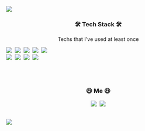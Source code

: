 <img src="https://capsule-render.vercel.app/api?type=waving&color=timeAuto&height=300&section=header&text=ParkDong&fontSize=90" />




<h3 align="center">🛠 Tech Stack 🛠</h3>

<p align="center"> Techs that I've used at least once </p>

<p>
  <img src="https://img.shields.io/badge/CSharp-00599C?style=flat-square&logo=CSharp&logoColor=white"/></a>&nbsp 
  <img src="https://img.shields.io/badge/Python-3766AB?style=flat-square&logo=Python&logoColor=white"/></a>&nbsp  
  <img src="https://img.shields.io/badge/C-A8B9CC?style=flat-square&logo=C&logoColor=white"/></a>&nbsp 
  <img src="https://img.shields.io/badge/Javascript-ffb13b?style=flat-square&logo=javascript&logoColor=white"/></a>&nbsp 
  <img src="https://img.shields.io/badge/css-1572B6?style=flat-square&logo=css3&logoColor=white"/></a>&nbsp 
  <br>
  <img src="https://img.shields.io/badge/Mysql-E6B91E?style=flat-square&logo=MySql&logoColor=white"/></a>&nbsp 
  <img src="https://img.shields.io/badge/HyperledgerFabric-DB3552?style=flat-square&logo=Hulu&logoColor=white"/></a>&nbsp 
  <img src="https://img.shields.io/badge/aws-333664?style=flat-square&logo=amazon-aws&logoColor=white"/></a>&nbsp 
  <img src="https://img.shields.io/badge/elasticsearch-005571?style=flat-square&logo=elasticsearch&logoColor=white"/></a>&nbsp 
</p>

<br>


  
<br>


<h3 align="center"> 😆 Me 😆 </h3>
<p align="center">
  <a href="https://www.instagram.com/_beat_98/"><img src="https://img.shields.io/badge/Instagram-E4405F?style=flat-square&logo=Instagram&logoColor=white&link=https://www.instagram.com/woo0_hooo/"/></a>&nbsp
  <a href="mailto:print.beat98@gmail.com"><img src="https://img.shields.io/badge/Gmail-d14836?style=flat-square&logo=Gmail&logoColor=white&link=print.beat98@gmail.com"/></a>
</p>
<br>
<img src="https://capsule-render.vercel.app/api?type=waving&color=timeAuto&height=300&section=footer"/>
